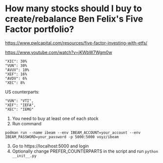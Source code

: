 How many stocks should I buy to create/rebalance Ben Felix's Five Factor portfolio?
=========

https://www.pwlcapital.com/resources/five-factor-investing-with-etfs/

https://www.youtube.com/watch?v=jKWbW7Wgm0w

```
"XIC": 30%
"VUN": 30%
"AVUV": 10%
"XEF": 16%
"AVDV": 6%
"XEC": 8%
```

US counterparts:
```
"VUN": "VTI",
"XEF": "IEFA",
"XEC": "IEMG"
```

1. You need to buy at least one of each stock
2. Run command
```
podman run --name ibeam --env IBEAM_ACCOUNT=your_account --env IBEAM_PASSWORD=your_password -p 5000:5000 voyz/ibeam
```
3. Go to https://localhost:5000 and login
4. Optionally change PREFER_COUNTERPARTS in the script and run `python __init__.py`